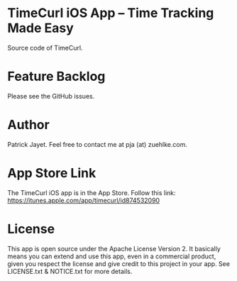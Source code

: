 # TimeCurl iOS App – Time Tracking Made Easy

Source code of TimeCurl.


# Feature Backlog

Please see the GitHub issues.


# Author

Patrick Jayet. Feel free to contact me at pja (at) zuehlke.com.


# App Store Link

The TimeCurl iOS app is in the App Store. Follow this link: https://itunes.apple.com/app/timecurl/id874532090


# License

This app is open source under the Apache License Version 2. It basically means you can extend and use this app, even in a commercial product, given you respect the license and give credit to this project in your app. See LICENSE.txt & NOTICE.txt for more details.
